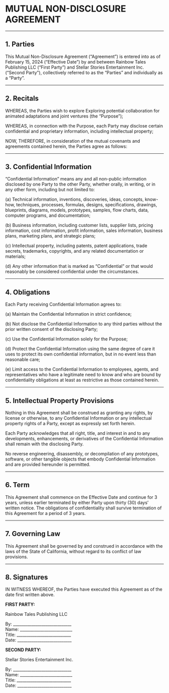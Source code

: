 <!--
Generated by CaseThread CLI POC
Document Type: nda-ip-specific
Input File: rtp-01-collaboration-nda.yaml
Generated: 2025-07-09T01:05:54.602Z
Generation Time: 24s
-->

# MUTUAL NON-DISCLOSURE AGREEMENT

---

## 1. Parties  
This Mutual Non-Disclosure Agreement (“Agreement”) is entered into as of February&nbsp;15,&nbsp;2024 (“Effective Date”) by and between Rainbow Tales Publishing LLC (“First Party”) and Stellar Stories Entertainment Inc. (“Second Party”), collectively referred to as the “Parties” and individually as a “Party”.

---

## 2. Recitals  
WHEREAS, the Parties wish to explore Exploring potential collaboration for animated adaptations and joint ventures (the “Purpose”);

WHEREAS, in connection with the Purpose, each Party may disclose certain confidential and proprietary information, including intellectual property;

NOW, THEREFORE, in consideration of the mutual covenants and agreements contained herein, the Parties agree as follows:

---

## 3. Confidential Information  
“Confidential Information” means any and all non-public information disclosed by one Party to the other Party, whether orally, in writing, or in any other form, including but not limited to:

(a) Technical information, inventions, discoveries, ideas, concepts, know-how, techniques, processes, formulas, designs, specifications, drawings, blueprints, diagrams, models, prototypes, samples, flow charts, data, computer programs, and documentation;

(b) Business information, including customer lists, supplier lists, pricing information, cost information, profit information, sales information, business plans, marketing plans, and strategic plans;

(c) Intellectual property, including patents, patent applications, trade secrets, trademarks, copyrights, and any related documentation or materials;

(d) Any other information that is marked as “Confidential” or that would reasonably be considered confidential under the circumstances.

---

## 4. Obligations  
Each Party receiving Confidential Information agrees to:

(a) Maintain the Confidential Information in strict confidence;

(b) Not disclose the Confidential Information to any third parties without the prior written consent of the disclosing Party;

(c) Use the Confidential Information solely for the Purpose;

(d) Protect the Confidential Information using the same degree of care it uses to protect its own confidential information, but in no event less than reasonable care;

(e) Limit access to the Confidential Information to employees, agents, and representatives who have a legitimate need to know and who are bound by confidentiality obligations at least as restrictive as those contained herein.

---

## 5. Intellectual Property Provisions  
Nothing in this Agreement shall be construed as granting any rights, by license or otherwise, to any Confidential Information or any intellectual property rights of a Party, except as expressly set forth herein.

Each Party acknowledges that all right, title, and interest in and to any developments, enhancements, or derivatives of the Confidential Information shall remain with the disclosing Party.

No reverse engineering, disassembly, or decompilation of any prototypes, software, or other tangible objects that embody Confidential Information and are provided hereunder is permitted.

---

## 6. Term  
This Agreement shall commence on the Effective Date and continue for 3 years, unless earlier terminated by either Party upon thirty (30) days’ written notice. The obligations of confidentiality shall survive termination of this Agreement for a period of 3 years.

---

## 7. Governing Law  
This Agreement shall be governed by and construed in accordance with the laws of the State of California, without regard to its conflict of law provisions.

---

## 8. Signatures  
IN WITNESS WHEREOF, the Parties have executed this Agreement as of the date first written above.

**FIRST PARTY:**  

Rainbow Tales Publishing LLC  

By: _____________________________  
Name: __________________________  
Title: ___________________________  
Date: ___________________________

**SECOND PARTY:**  

Stellar Stories Entertainment Inc.  

By: _____________________________  
Name: __________________________  
Title: ___________________________  
Date: ___________________________